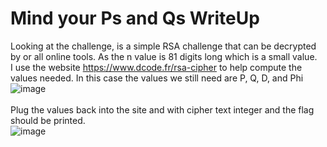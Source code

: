 # Mind your Ps and Qs WriteUp

Looking at the challenge, is a simple RSA challenge that can be decrypted by or all online tools. As the n value is 81 digits long which is a small value.</br>
I use the website https://www.dcode.fr/rsa-cipher to help compute the values needed. In this case the values we still need are P, Q, D, and Phi</br>
![image](https://github.com/ShadowBringer007/CTF_Repository/assets/47370367/96ffab30-9d4c-4200-8b0e-d49784bccd57)</br>
</br>
Plug the values back into the site and with cipher text integer and the flag should be printed.</br>
![image](https://github.com/ShadowBringer007/CTF_Repository/assets/47370367/10c939c7-447e-439c-8300-43f16a401122)

